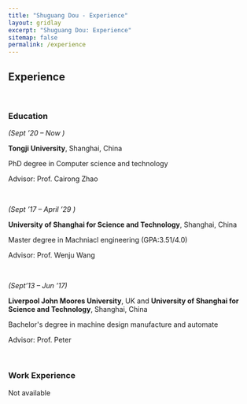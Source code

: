 ```yaml
---
title: "Shuguang Dou - Experience"
layout: gridlay
excerpt: "Shuguang Dou: Experience"
sitemap: false
permalink: /experience
---
```


## Experience
<p>&nbsp;</p>

<h3>Education</h3>

<p><em>(Sept &rsquo;20 &ndash; Now )</em></p>

<p><strong>Tongji University</strong>, Shanghai, China</p>

<p>PhD degree in Computer science and technology</p>

<p>Advisor: Prof. Cairong Zhao </p>

<p>&nbsp;</p>

<p><em>(Sept &rsquo;17 &ndash; April &rsquo;29 )</em></p>

<p><strong>University of Shanghai for Science and Technology</strong>, Shanghai, China</p>

<p>Master degree in Machniacl engineering (GPA:3.51/4.0)</p>

<p>Advisor: Prof. Wenju Wang </p>

<p>&nbsp;</p>

<p><em>(Sept&rsquo;13 &ndash; Jun &rsquo;17)</em></p>

<p> <strong>Liverpool John Moores University</strong>, UK and <strong>University of Shanghai for Science and Technology</strong>, Shanghai, China</p>

<p>Bachelor's degree in machine design manufacture and automate</p>

<p>Advisor: Prof. Peter </p>

<p>&nbsp;</p>

<h3>Work Experience</h3>
<p>Not available</p>
